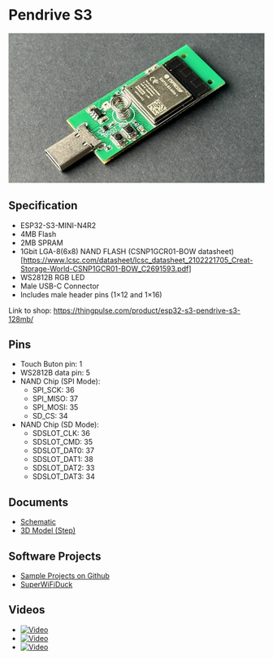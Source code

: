 # Pendrive S3

![ePulseFeatherC6](images/ThingPulse_PendriveS3_M.jpeg)

## Specification
 * ESP32-S3-MINI-N4R2
 * 4MB Flash
 * 2MB SPRAM
 * 1Gbit LGA-8(6x8) NAND FLASH (CSNP1GCR01-BOW datasheet)[https://www.lcsc.com/datasheet/lcsc_datasheet_2102221705_Creat-Storage-World-CSNP1GCR01-BOW_C2691593.pdf]  
 * WS2812B RGB LED
 * Male USB-C Connector
 * Includes male header pins (1×12 and 1×16)

Link to shop: https://thingpulse.com/product/esp32-s3-pendrive-s3-128mb/

## Pins

* Touch Buton pin: 1
* WS2812B data pin: 5
* NAND Chip (SPI Mode):
  * SPI_SCK: 36
  * SPI_MISO: 37
  * SPI_MOSI: 35
  * SD_CS: 34
* NAND Chip (SD Mode):
  * SDSLOT_CLK: 36
  * SDSLOT_CMD: 35
  * SDSLOT_DAT0: 37
  * SDSLOT_DAT1: 38
  * SDSLOT_DAT2: 33
  * SDSLOT_DAT3: 34


## Documents
* [Schematic](pendrive-s3-schematic.pdf)
* [3D Model (Step)](pendrive-s3.step)

## Software Projects
* [Sample Projects on Github](https://github.com/ThingPulse/pendrive-s3-samples)
* [SuperWiFiDuck](https://github.com/ThingPulse/SuperWifiDuck)

## Videos

* [![Video](https://i3.ytimg.com/vi/QxjvsX2-O5E/hqdefault.jpg)](https://www.youtube.com/watch?v=QxjvsX2-O5E)
* [![Video](https://i3.ytimg.com/vi/rwmssfPTCUo/hqdefault.jpg)](https://www.youtube.com/watch?v=rwmssfPTCUo)
* [![Video](https://i3.ytimg.com/vi/ophLdG92JLo/hqdefault.jpg)](https://www.youtube.com/watch?v=ophLdG92JLo)
